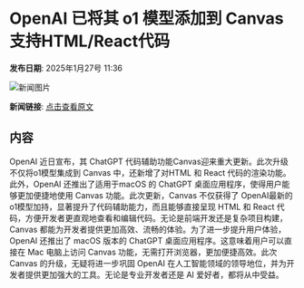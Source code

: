 # OpenAI 已将其 o1 模型添加到 Canvas 支持HTML/React代码

**发布日期**: 2025年1月27号 11:36

![新闻图片](https://pic.chinaz.com/picmap/thumb/202405110933330041_0.jpg)

**新闻链接**: [点击查看原文](https://www.aibase.com/zh/news/15033)

## 内容

OpenAI 近日宣布，其 ChatGPT 代码辅助功能Canvas迎来重大更新。此次升级不仅将o1模型集成到 Canvas 中，还新增了对HTML 和 React 代码的渲染功能。此外，OpenAI 还推出了适用于macOS 的 ChatGPT 桌面应用程序，使得用户能够更加便捷地使用 Canvas 功能。此次更新，Canvas 不仅获得了 OpenAI最新的 o1模型加持，显著提升了代码辅助能力，而且能够直接呈现 HTML 和 React 代码，方便开发者更直观地查看和编辑代码。无论是前端开发还是复杂项目构建，Canvas 都能为开发者提供更加高效、流畅的体验。为了进一步提升用户体验，OpenAI 还推出了 macOS 版本的 ChatGPT 桌面应用程序。这意味着用户可以直接在 Mac 电脑上访问 Canvas 功能，无需打开浏览器，更加便捷高效。此次 Canvas 的升级，无疑将进一步巩固 OpenAI 在人工智能领域的领导地位，并为开发者提供更加强大的工具。无论是专业开发者还是 AI 爱好者，都将从中受益。
